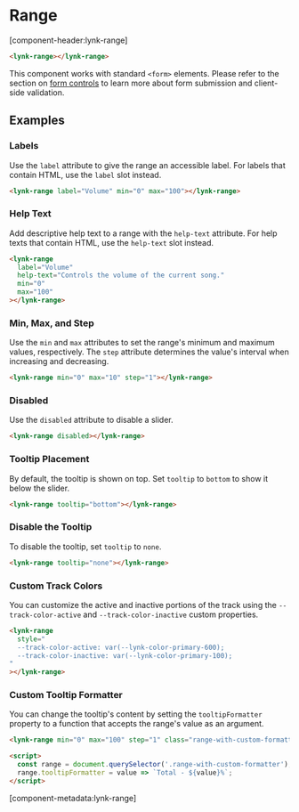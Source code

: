 # Range

[component-header:lynk-range]

```html preview
<lynk-range></lynk-range>
```

<lynk-alert open> This component works with standard `<form>` elements. Please refer to the section on [form controls](/getting-started/form-controls) to learn more about form submission and client-side validation.</lynk-alert>

## Examples

### Labels

Use the `label` attribute to give the range an accessible label. For labels that contain HTML, use the `label` slot instead.

```html preview
<lynk-range label="Volume" min="0" max="100"></lynk-range>
```

### Help Text

Add descriptive help text to a range with the `help-text` attribute. For help texts that contain HTML, use the `help-text` slot instead.

```html preview
<lynk-range
  label="Volume"
  help-text="Controls the volume of the current song."
  min="0"
  max="100"
></lynk-range>
```

### Min, Max, and Step

Use the `min` and `max` attributes to set the range's minimum and maximum values, respectively. The `step` attribute determines the value's interval when increasing and decreasing.

```html preview
<lynk-range min="0" max="10" step="1"></lynk-range>
```

### Disabled

Use the `disabled` attribute to disable a slider.

```html preview
<lynk-range disabled></lynk-range>
```

### Tooltip Placement

By default, the tooltip is shown on top. Set `tooltip` to `bottom` to show it below the slider.

```html preview
<lynk-range tooltip="bottom"></lynk-range>
```

### Disable the Tooltip

To disable the tooltip, set `tooltip` to `none`.

```html preview
<lynk-range tooltip="none"></lynk-range>
```

### Custom Track Colors

You can customize the active and inactive portions of the track using the `--track-color-active` and `--track-color-inactive` custom properties.

```html preview
<lynk-range
  style="
  --track-color-active: var(--lynk-color-primary-600);
  --track-color-inactive: var(--lynk-color-primary-100);
"
></lynk-range>
```

### Custom Tooltip Formatter

You can change the tooltip's content by setting the `tooltipFormatter` property to a function that accepts the range's value as an argument.

```html preview
<lynk-range min="0" max="100" step="1" class="range-with-custom-formatter"></lynk-range>

<script>
  const range = document.querySelector('.range-with-custom-formatter');
  range.tooltipFormatter = value => `Total - ${value}%`;
</script>
```

[component-metadata:lynk-range]
